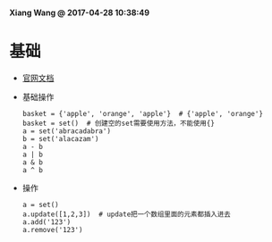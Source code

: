 #### Xiang Wang @ 2017-04-28 10:38:49

# 基础
* [官网文档](https://docs.python.org/3/tutorial/datastructures.html#sets)
* 基础操作
    ```
    basket = {'apple', 'orange', 'apple'}  # {'apple', 'orange'}
    basket = set()  # 创建空的set需要使用方法，不能使用{}
    a = set('abracadabra')
    b = set('alacazam')
    a - b
    a | b
    a & b
    a ^ b
    ```

* 操作
    ```
    a = set()
    a.update([1,2,3])  # update把一个数组里面的元素都插入进去
    a.add('123')
    a.remove('123')
    ```
